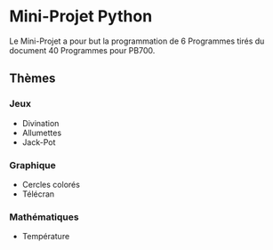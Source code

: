 # Mini-Projet Python


Le Mini-Projet a pour but la programmation de 6 Programmes tirés du document 40 Programmes pour PB700.

## Thèmes

### Jeux

- Divination
- Allumettes
- Jack-Pot

### Graphique

- Cercles colorés
- Télécran

### Mathématiques

- Température

